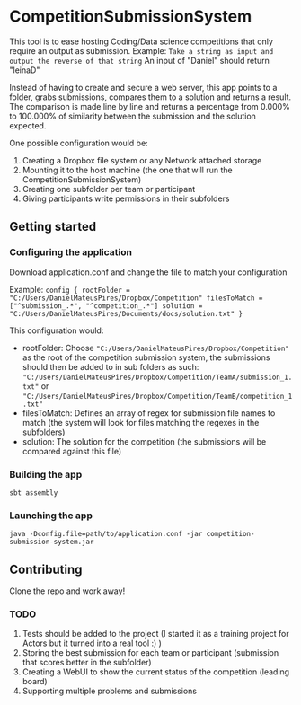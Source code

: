# CompetitionSubmissionSystem
This tool is to ease hosting Coding/Data science competitions that only require an output as submission.
Example:
`Take a string as input and output the reverse of that string`
An input of "Daniel" should return "leinaD"

Instead of having to create and secure a web server, this app points to a folder, grabs submissions, compares them to a solution and returns a result.
The comparison is made line by line and returns a percentage from 0.000% to 100.000% of similarity between the submission and the solution expected.

One possible configuration would be:
1. Creating a Dropbox file system or any Network attached storage
2. Mounting it to the host machine (the one that will run the CompetitionSubmissionSystem)
3. Creating one subfolder per team or participant
4. Giving participants write permissions in their subfolders 

## Getting started
### Configuring the application
Download application.conf and change the file to match your configuration

Example:
`config {
   rootFolder = "C:/Users/DanielMateusPires/Dropbox/Competition"
   filesToMatch = ["^submission_.*", "^competition_.*"]
   solution = "C:/Users/DanielMateusPires/Documents/docs/solution.txt"
 }
 `
 
 This configuration would:
 - rootFolder: Choose `"C:/Users/DanielMateusPires/Dropbox/Competition"` as the root of the competition submission system, the submissions should then be added to in sub folders as such: `"C:/Users/DanielMateusPires/Dropbox/Competition/TeamA/submission_1.txt"` or `"C:/Users/DanielMateusPires/Dropbox/Competition/TeamB/competition_1.txt"`
 - filesToMatch: Defines an array of regex for submission file names to match (the system will look for files matching the regexes in the subfolders) 
 - solution: The solution for the competition (the submissions will be compared against this file)
 
 ### Building the app
 `sbt assembly`
 
 ### Launching the app
`java -Dconfig.file=path/to/application.conf -jar competition-submission-system.jar`

## Contributing
Clone the repo and work away!

### TODO
1. Tests should be added to the project (I started it as a training project for Actors but it turned into a real tool :) )
2. Storing the best submission for each team or participant (submission that scores better in the subfolder)
3. Creating a WebUI to show the current status of the competition (leading board)
4. Supporting multiple problems and submissions
